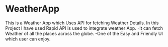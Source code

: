 # WeatherApp
This is a Weather App which Uses API for fetching Weather Details.
In this Project I have used Rapid API is used to integrate weather App.
-It can fetch Weather of all the places across the globe.
-One of the Easy and Friendly UI which user can enjoy.
